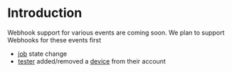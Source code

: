 # Introduction

Webhook support for various events are coming soon. We plan to support Webhooks for these events first

* [job](../jobs/job.md) state change
* [tester](../users/user-tester.md) added/removed a [device](../devices/device.md) from their account

